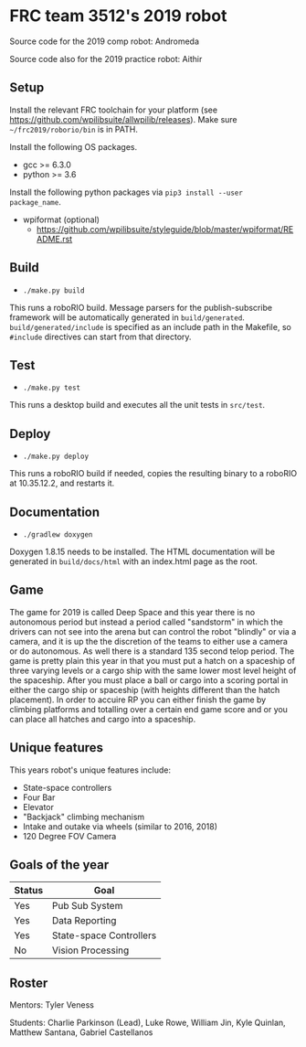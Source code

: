 # FRC team 3512's 2019 robot

Source code for the 2019 comp robot: Andromeda

Source code also for the 2019 practice robot: Aithir

## Setup

Install the relevant FRC toolchain for your platform
(see https://github.com/wpilibsuite/allwpilib/releases). Make sure
`~/frc2019/roborio/bin` is in PATH.

Install the following OS packages.

* gcc >= 6.3.0
* python >= 3.6

Install the following python packages via `pip3 install --user package_name`.

* wpiformat (optional)
  * https://github.com/wpilibsuite/styleguide/blob/master/wpiformat/README.rst

## Build

* `./make.py build`

This runs a roboRIO build. Message parsers for the publish-subscribe framework
will be automatically generated in `build/generated`. `build/generated/include`
is specified as an include path in the Makefile, so `#include` directives can
start from that directory.

## Test

* `./make.py test`

This runs a desktop build and executes all the unit tests in `src/test`.

## Deploy

* `./make.py deploy`

This runs a roboRIO build if needed, copies the resulting binary to a roboRIO at
10.35.12.2, and restarts it.

## Documentation

* `./gradlew doxygen`

Doxygen 1.8.15 needs to be installed. The HTML documentation will be generated
in `build/docs/html` with an index.html page as the root.

## Game

The game for 2019 is called Deep Space and this year there is no autonomous period but instead a period called "sandstorm" in which the drivers can not see into the arena but can control the robot "blindly" or via a camera, and it is up the the discretion of the teams to either use a camera or do autonomous. As well there is a standard 135 second telop period. The game is pretty plain this year in that you must put a hatch on a spaceship of three varying levels or a cargo ship with the same lower most level height of the spaceship. After you must place a ball or cargo into a scoring portal in either the cargo ship or spaceship (with heights different than the hatch placement). In order to accuire RP you can either finish the game by climbing platforms and totalling over a certain end game score and or you can place all hatches and cargo into a spaceship.


## Unique features

This years robot's unique features include:

- State-space controllers
- Four Bar
- Elevator
- "Backjack" climbing mechanism
- Intake and outake via wheels (similar to 2016, 2018)
- 120 Degree FOV Camera

## Goals of the year

|Status|Goal|
|------|----|
|Yes|Pub Sub System|
|Yes|Data Reporting|
|Yes|State-space Controllers|
|No|Vision Processing|

## Roster

Mentors: Tyler Veness

Students: Charlie Parkinson (Lead), Luke Rowe, William Jin, Kyle Quinlan, Matthew Santana, Gabriel Castellanos
